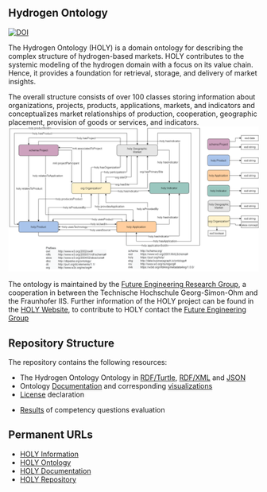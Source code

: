 ## Hydrogen Ontology
[![DOI](https://zenodo.org/badge/DOI/10.5281/zenodo.7447958.svg)](https://doi.org/10.5281/zenodo.7447958) 

The Hydrogen Ontology (HOLY) is a domain ontology for describing the complex structure of hydrogen-based markets. HOLY contributes to the systemic modeling of the hydrogen domain with a focus on its value chain. Hence, it provides a foundation for retrieval, storage, and delivery of market insights. 


The overall structure consists of over 100 classes storing information about organizations, projects, products, applications, markets, and indicators and conceptualizes market relationships of production, cooperation, geographic placement, provision of goods or services, and indicators.
![picture alt](./visualizations/MainClassOverview.png "HOLY Ontology")

The ontology is  maintained by the [Future Engineering Research Group](https://www.th-nuernberg.de/einrichtungen-gesamt/fraunhofer-forschungsgruppen/future-engineering/), a cooperation in between the Technische Hochschule Georg-Simon-Ohm and the Fraunhofer IIS. Further information of the HOLY project can be found in the [HOLY Website](https://purl.org/holy), to contribute to HOLY  contact the [Future Engineering Group](https://www.th-nuernberg.de/einrichtungen-gesamt/fraunhofer-forschungsgruppen/future-engineering/)

## Repository Structure
The repository contains the following resources:
* The Hydrogen Ontology Ontology in [RDF/Turtle](./holy.html), [RDF/XML](./holy.xml) and [JSON](./holy.jsonld)
* Ontology [Documentation](./documentation) and corresponding [visualizations](./visualizations)
* [License](./LICENSE.md) declaration
<!---* [Results](doc\OOPS!_Evaluation\CQs Evaluation) of validation using the OOPS! tool -->
* [Results](./doc/CQs_Evaluation) of competency questions evaluation


## Permanent URLs
* [HOLY Information](https://purl.org/holy)
* [HOLY Ontology](https://purl.org/holy/ns)
* [HOLY Documentation](https://purl.org/holy/doc)
* [HOLY Repository](https://purl.org/holy/repository)
